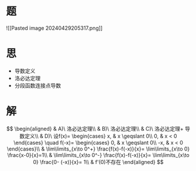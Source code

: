 # 题

![[Pasted image 20240429205317.png]]

# 思

- 导数定义
- 洛必达定理
- 分段函数连接点导数

# 解

$$
\begin{aligned}
& A)\ 洛必达定理\\
& B)\ 洛必达定理\\
& C)\ 洛必达定理+ 导数定义\\
& D)\ 设f(x)=
\begin{cases}
x, & x \geqslant 0\\
0, & x < 0
\end{cases}
\quad
f(-x)=
\begin{cases}
0, & x \geqslant 0\\
-x, & x < 0
\end{cases}\\
& \lim\limits_{x\to 0^+} \frac{f(x)-f(-x)}{x}= \lim\limits_{x\to 0} \frac{x-0}{x}=1\\
& \lim\limits_{x\to 0^-} \frac{f(x)-f(-x)}{x}= \lim\limits_{x\to 0} \frac{0- (-x)}{x}= 1\\
& f'(0)不存在
\end{aligned}
$$
